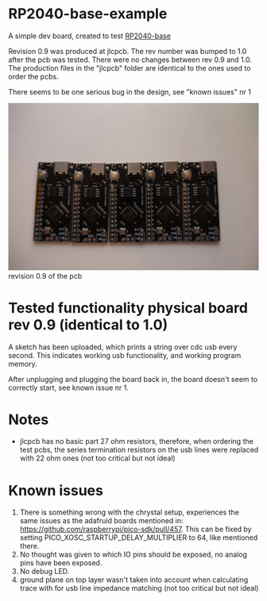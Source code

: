 # RP2040-base-example
A simple dev board, created to test [RP2040-base](https://github.com/TT-392/RP2040-base)

Revision 0.9 was produced at jlcpcb. The rev number was bumped to 1.0 after the pcb was tested. There were no changes between rev 0.9 and 1.0. The production files in the "jlcpcb" folder are identical to the ones used to order the pcbs.

There seems to be one serious bug in the design, see "known issues" nr 1

![5 pcbs of revision 0.9 with black solder mask](./DSC09339.JPG "5 pcbs of revision 0.9 with black solder mask")
revision 0.9 of the pcb

# Tested functionality physical board rev 0.9 (identical to 1.0)
A sketch has been uploaded, which prints a string over cdc usb every second. This indicates working usb functionality, and working program memory.

After unplugging and plugging the board back in, the board doesn't seem to correctly start, see known issue nr 1.

# Notes
- jlcpcb has no basic part 27 ohm resistors, therefore, when ordering the test pcbs, the series termination resistors on the usb lines were replaced with 22 ohm ones (not too critical but not ideal)

# Known issues
1. There is something wrong with the chrystal setup, experiences the same issues as the adafruid boards mentioned in: https://github.com/raspberrypi/pico-sdk/pull/457. This can be fixed by setting PICO_XOSC_STARTUP_DELAY_MULTIPLIER to 64, like mentioned there.
2. No thought was given to which IO pins should be exposed, no analog pins have been exposed.
3. No debug LED.
4. ground plane on top layer wasn't taken into account when calculating trace with for usb line impedance matching (not too critical but not ideal)

